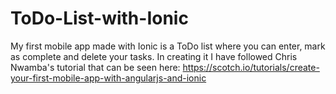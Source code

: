 # ToDo-List-with-Ionic

My first mobile app made with Ionic is a ToDo list where you can enter, mark as complete and delete your tasks. In creating it I have followed Chris Nwamba's tutorial that can be seen here: https://scotch.io/tutorials/create-your-first-mobile-app-with-angularjs-and-ionic
